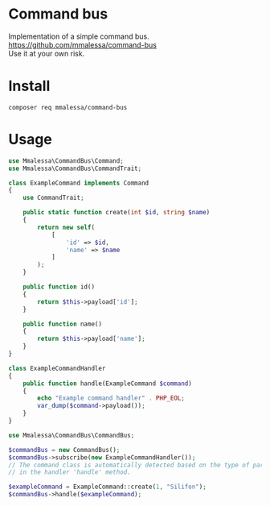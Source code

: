 # Command bus

Implementation of a simple command bus.  
https://github.com/mmalessa/command-bus  
Use it at your own risk.  

# Install
```shell script
composer req mmalessa/command-bus
```

# Usage
```php
use Mmalessa\CommandBus\Command;
use Mmalessa\CommandBus\CommandTrait;

class ExampleCommand implements Command
{
    use CommandTrait;

    public static function create(int $id, string $name)
    {
        return new self(
            [
                'id' => $id,
                'name' => $name
            ]
        );
    }

    public function id()
    {
        return $this->payload['id'];
    }

    public function name()
    {
        return $this->payload['name'];
    }
}
```

```php
class ExampleCommandHandler
{
    public function handle(ExampleCommand $command)
    {
        echo "Example command handler" . PHP_EOL;
        var_dump($command->payload());
    }
}
```

```php
use Mmalessa\CommandBus\CommandBus;

$commandBus = new CommandBus();
$commandBus->subscribe(new ExampleCommandHandler());
// The command class is automatically detected based on the type of parameter 
// in the handler 'handle' method.

$exampleCommand = ExampleCommand::create(1, "Silifon");
$commandBus->handle($exampleCommand);
```
